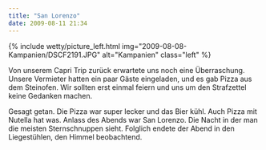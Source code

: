 ```yaml
---
title: "San Lorenzo"
date: 2009-08-11 21:34
---
```

{% include wetty/picture_left.html img="2009-08-08-Kampanien/DSCF2191.JPG" alt="Kampanien" class="left" %}

Von unserem Capri Trip zurück erwartete uns noch eine Überraschung. Unsere Vermieter hatten ein paar Gäste eingeladen, und es gab Pizza aus dem Steinofen. Wir sollten erst einmal feiern und uns um den Strafzettel keine Gedanken machen.

Gesagt getan. Die Pizza war super lecker und das Bier kühl. Auch Pizza mit Nutella hat was. Anlass des Abends war San Lorenzo. Die Nacht in der man die meisten Sternschnuppen sieht. Folglich endete der Abend in den Liegestühlen, den Himmel beobachtend.
